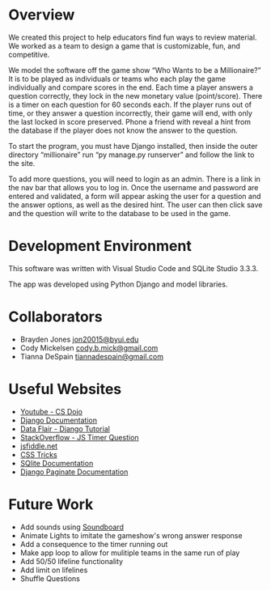 # Overview

We created this project to help educators find fun ways to review material. We worked as a team to design a game that is customizable, fun, and competitive.

We model the software off the game show “Who Wants to be a Millionaire?” It is to be played as individuals or teams who each play the game individually and compare scores in the end. Each time a player answers a question correctly, they lock in the new monetary value (point/score). There is a timer on each question for 60 seconds each. If the player runs out of time, or they answer a question incorrectly, their game will end, with only the last locked in score preserved. Phone a friend with reveal a hint from the database if the player does not know the answer to the question.

To start the program, you must have Django installed, then inside the outer directory “millionaire” run “py manage.py runserver” and follow the link to the site.

To add more questions, you will need to login as an admin. There is a link in the nav bar that allows you to log in. Once the username and password are entered and validated, a form will appear asking the user for a question and the answer options, as well as the desired hint. The user can then click save and the question will write to the database to be used in the game.

# Development Environment

This software was written with Visual Studio Code and SQLite Studio 3.3.3.

The app was developed using Python Django and model libraries.

# Collaborators

- Brayden Jones jon20015@byui.edu
- Cody Mickelsen cody.b.mick@gmail.com
- Tianna DeSpain tiannadespain@gmail.com

# Useful Websites

- [Youtube - CS Dojo](https://www.youtube.com/watch?v=h7rvyDK70FA&list=PLBZBJbE_rGRXBhJNdKbN7IUy-ctlOFxA1&index=2)
- [Django Documentation](https://docs.djangoproject.com/en/4.0/topics/db/models/)
- [Data Flair - Django Tutorial](https://data-flair.training/blogs/create-quiz-application-python-django/)
- [StackOverflow - JS Timer Question](https://stackoverflow.com/questions/10603409/how-to-implement-countdown-timer-in-django)
- [jsfiddle.net](https://jsfiddle.net/Mottie/sML8b/)
- [CSS Tricks](https://css-tricks.com/css-dappled-light-effect/)
- [SQlite Documentation](https://www.sqlite.org/docs.html)
- [Django Paginate Documentation](https://docs.djangoproject.com/en/4.0/topics/pagination/)

# Future Work

- Add sounds using [Soundboard](https://www.soundboard.com/sb/onemilliondollars)
- Animate Lights to imitate the gameshow's wrong answer response
- Add a consequence to the timer running out
- Make app loop to allow for mulitiple teams in the same run of play
- Add 50/50 lifeline functionality
- Add limit on lifelines
- Shuffle Questions
